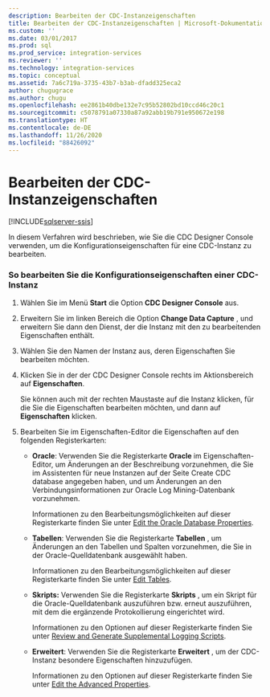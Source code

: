```yaml
---
description: Bearbeiten der CDC-Instanzeigenschaften
title: Bearbeiten der CDC-Instanzeigenschaften | Microsoft-Dokumentation
ms.custom: ''
ms.date: 03/01/2017
ms.prod: sql
ms.prod_service: integration-services
ms.reviewer: ''
ms.technology: integration-services
ms.topic: conceptual
ms.assetid: 7a6c719a-3735-43b7-b3ab-dfadd325eca2
author: chugugrace
ms.author: chugu
ms.openlocfilehash: ee2861b40dbe132e7c95b52802bd10ccd46c20c1
ms.sourcegitcommit: c5078791a07330a87a92abb19b791e950672e198
ms.translationtype: HT
ms.contentlocale: de-DE
ms.lasthandoff: 11/26/2020
ms.locfileid: "88426092"
---
```

# <a name="how-to-edit-the-cdc-instance-properties"></a>Bearbeiten der CDC-Instanzeigenschaften

[!INCLUDE[sqlserver-ssis](../../includes/applies-to-version/sqlserver-ssis.md)]


  In diesem Verfahren wird beschrieben, wie Sie die CDC Designer Console verwenden, um die Konfigurationseigenschaften für eine CDC-Instanz zu bearbeiten.  
  
### <a name="to-edit-the-cdc-instance-configuration-properties"></a>So bearbeiten Sie die Konfigurationseigenschaften einer CDC-Instanz  
  
1.  Wählen Sie im Menü **Start** die Option **CDC Designer Console** aus.  
  
2.  Erweitern Sie im linken Bereich die Option **Change Data Capture** , und erweitern Sie dann den Dienst, der die Instanz mit den zu bearbeitenden Eigenschaften enthält.  
  
3.  Wählen Sie den Namen der Instanz aus, deren Eigenschaften Sie bearbeiten möchten.  
  
4.  Klicken Sie in der der CDC Designer Console rechts im Aktionsbereich auf **Eigenschaften**.  
  
     Sie können auch mit der rechten Maustaste auf die Instanz klicken, für die Sie die Eigenschaften bearbeiten möchten, und dann auf **Eigenschaften** klicken.  
  
5.  Bearbeiten Sie im Eigenschaften-Editor die Eigenschaften auf den folgenden Registerkarten:  
  
    -   **Oracle**: Verwenden Sie die Registerkarte **Oracle** im Eigenschaften-Editor, um Änderungen an der Beschreibung vorzunehmen, die Sie im Assistenten für neue Instanzen auf der Seite Create CDC database angegeben haben, und um Änderungen an den Verbindungsinformationen zur Oracle Log Mining-Datenbank vorzunehmen.  
  
         Informationen zu den Bearbeitungsmöglichkeiten auf dieser Registerkarte finden Sie unter [Edit the Oracle Database Properties](../../integration-services/change-data-capture/edit-the-oracle-database-properties.md).  
  
    -   **Tabellen**: Verwenden Sie die Registerkarte **Tabellen** , um Änderungen an den Tabellen und Spalten vorzunehmen, die Sie in der Oracle-Quelldatenbank ausgewählt haben.  
  
         Informationen zu den Bearbeitungsmöglichkeiten auf dieser Registerkarte finden Sie unter [Edit Tables](../../integration-services/change-data-capture/edit-tables.md).  
  
    -   **Skripts:** Verwenden Sie die Registerkarte **Skripts** , um ein Skript für die Oracle-Quelldatenbank auszuführen bzw. erneut auszuführen, mit dem die ergänzende Protokollierung eingerichtet wird.  
  
         Informationen zu den Optionen auf dieser Registerkarte finden Sie unter [Review and Generate Supplemental Logging Scripts](../../integration-services/change-data-capture/review-and-generate-supplemental-logging-scripts.md).  
  
    -   **Erweitert**: Verwenden Sie die Registerkarte **Erweitert** , um der CDC-Instanz besondere Eigenschaften hinzuzufügen.  
  
         Informationen zu den Optionen auf dieser Registerkarte finden Sie unter [Edit the Advanced Properties](../../integration-services/change-data-capture/edit-the-advanced-properties.md).  
  
  
